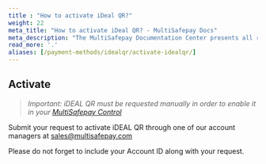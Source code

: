 ```yaml
---
title : "How to activate iDeal QR?"
weight: 22
meta_title: "How to activate iDeal QR? - MultiSafepay Docs"
meta_description: "The MultiSafepay Documentation Center presents all relevant information about our Plugins and API. You can also find support pages for payment methods, tools and general questions as well as the contact details of our Support and Integration Teams."
read_more: '.'
aliases: [/payment-methods/idealqr/activate-idealqr/]
---
```

## Activate
>_Important: iDEAL QR must be requested manually in order to enable it in your [MultiSafepay Control](https://merchant.multisafepay.com)_

Submit your request to activate iDEAL QR through one of our account managers at <sales@multisafepay.com> 

Please do not forget to include your Account ID along with your request.
